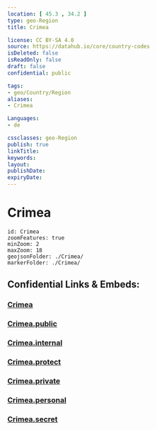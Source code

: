 ```yaml
---
location: [ 45.3 , 34.2 ] 
type: geo-Region
title: Crimea

license: CC BY-SA 4.0
source: https://datahub.io/core/country-codes
isDeleted: false
isReadOnly: false
draft: false
confidential: public

tags:
- geo/Country/Region
aliases:
- Crimea

Languages:
- de

cssclasses: geo-Region
publish: true
linkTitle: 
keywords: 
layout: 
publishDate: 
expiryDate: 
---
```


# Crimea

```leaflet
id: Crimea
zoomFeatures: true 
minZoom: 2 
maxZoom: 18
geojsonFolder: ./Crimea/
markerFolder: ./Crimea/
```


## Confidential Links & Embeds: 

### [Crimea](/_Standards/Earth/Continent/Europe/Europe~East/Ukraine/Regions~Ukraine/Crimea.md) 

### [Crimea.public](/_public/Earth/Continent/Europe/Europe~East/Ukraine/Regions~Ukraine/Crimea.public.md) 

### [Crimea.internal](/_internal/Earth/Continent/Europe/Europe~East/Ukraine/Regions~Ukraine/Crimea.internal.md) 

### [Crimea.protect](/_protect/Earth/Continent/Europe/Europe~East/Ukraine/Regions~Ukraine/Crimea.protect.md) 

### [Crimea.private](/_private/Earth/Continent/Europe/Europe~East/Ukraine/Regions~Ukraine/Crimea.private.md) 

### [Crimea.personal](/_personal/Earth/Continent/Europe/Europe~East/Ukraine/Regions~Ukraine/Crimea.personal.md) 

### [Crimea.secret](/_secret/Earth/Continent/Europe/Europe~East/Ukraine/Regions~Ukraine/Crimea.secret.md)

